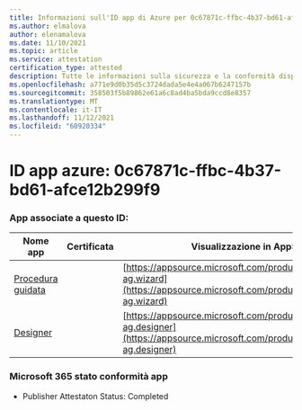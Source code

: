 ```yaml
---
title: Informazioni sull'ID app di Azure per 0c67871c-ffbc-4b37-bd61-afce12b299f9
ms.author: elmalova
author: elenamalova
ms.date: 11/10/2021
ms.topic: article
ms.service: attestation
certification_type: attested
description: Tutte le informazioni sulla sicurezza e la conformità disponibili per 0c67871c-ffbc-4b37-bd61-afce12b299f9.
ms.openlocfilehash: a771e9d0b35d5c3724dada5e4e4a067b6247157b
ms.sourcegitcommit: 358503f5b89862e61a6c8ad4ba5bda9ccd8e8357
ms.translationtype: MT
ms.contentlocale: it-IT
ms.lasthandoff: 11/12/2021
ms.locfileid: "60920334"
---
```

# <a name="azure-app-id-0c67871c-ffbc-4b37-bd61-afce12b299f9"></a>ID app azure: 0c67871c-ffbc-4b37-bd61-afce12b299f9


### <a name="apps-associated-with-this-id"></a>App associate a questo ID:
| **Nome app** | **Certificata** | **Visualizzazione in AppSource** |
|--------------|---------------|-----------------------|
| [Procedura guidata](https://docs.microsoft.com/microsoft-365-app-certification/forward/officeatwork-ag.wizard) |  | [https://appsource.microsoft.com/product/office/officeatwork-ag.wizard](https://appsource.microsoft.com/product/office/officeatwork-ag.wizard) |
| [Designer](https://docs.microsoft.com/microsoft-365-app-certification/forward/officeatwork-ag.designer) |  | [https://appsource.microsoft.com/product/office/officeatwork-ag.designer](https://appsource.microsoft.com/product/office/officeatwork-ag.designer) |

### <a name="microsoft-365-app-compliance-status"></a>Microsoft 365 stato conformità app
- Publisher Attestaton Status: Completed
